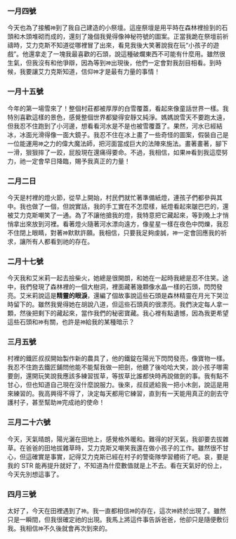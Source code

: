 ### 一月四號  
今天也為了接觸`神`到了我自己建造的小祭壇。這座祭壇是用平時在森林裡撿到的石頭和木頭堆砌而成的，還刻了幾個我覺得像神秘符號的圖案。正當我跪在祭壇前祈禱時，艾力克斯不知道從哪裡冒了出來，看見我後大笑著說我在玩“小孩子的遊戲”。他還拿走了一塊我最喜歡的石頭，說這種破爛東西不可能有什麼用。雖然很生氣，但我沒有和他爭辯，因為等到`神`出現後，他們一定會對我刮目相看。到時候，我要讓艾力克斯知道，信仰`神`才是最有力量的事情！  

### 一月十五號  
今年的第一場雪來了！整個村莊都被厚厚的白雪覆蓋，看起來像童話世界一樣。我特別喜歡這樣的景色，感覺整個世界都變得安靜又純淨。媽媽說雪天不要跑太遠，但我忍不住跑到了小河邊，想看看河水是不是也被雪覆蓋了。果然，河水已經結冰，冰面光滑得像一面大鏡子。我忍不住在冰上畫了一些奇怪的圖案，假裝自己是一位能運用`神`之力的偉大魔法師，把河面當成巨大的法陣來施法。畫著畫著，腳下一滑，狠狠摔了一跤，屁股現在還痛得要命。不過，我相信，如果`神`看到我這麼努力，祂一定會早日降臨，賜予我真正的力量！  

### 二月二日  
今天是村裡的燈火節，從早上開始，村民們就忙著準備紙燈，連孩子們都參與其中。我也做了一個，但說實話，我的手工實在不怎麼樣，紙燈看起來皺巴巴的，還被艾力克斯嘲笑了一通。為了不讓他搶我的燈，我特意把它藏起來，等到晚上才悄悄拿出來放到河裡。看著燈火隨著河水漂向遠方，像星星一樣在夜色中閃爍，我忍不住閉上眼睛，對著`神`默默許願。我相信，只要我足夠虔誠，`神`一定會回應我的祈求，讓所有人都看到祂的存在。  

### 二月十七號  
今天我和艾米莉一起去撿柴火，她總是很開朗，和她在一起時我總是忍不住笑。途中，我們發現了森林裡的一個大樹洞，裡面藏著幾顆像水晶一樣的石頭，閃閃發亮。艾米莉說這是**精靈的眼淚**，還編了個故事說這些石頭是森林精靈在月光下哭泣時留下的。雖然我覺得她在胡說八道，但這些石頭真的很漂亮。我們決定每人拿一顆，然後把剩下的藏起來，當作我們的秘密寶藏。我心裡有點遺憾，因為我更希望這些石頭和`神`有關，也許是`神`給我的某種暗示？  

### 三月五號  
村裡的鐵匠叔叔開始製作新的農具了，他的鐵錠在陽光下閃閃發亮，像寶物一樣。我忍不住跑去鐵匠鋪問他能不能幫我做一把劍，他聽了後哈哈大笑，說小孩子哪需要劍，還開玩笑說我應該多練習拔草，等拔草比誰都快時再說做劍的事。我有點不甘心，但也知道自己現在沒什麼說服力。後來，叔叔遞給我一把小木劍，說這是用來練習的。我高興得不得了，決定每天都用它練習，直到有一天能用真正的劍去守護村子，甚至幫助`神`完成祂的使命！  

### 三月二十六號
今天，天氣晴朗，陽光灑在田地上，感覺格外暖和。難得的好天氣，我卻要去拔雜草。在爸爸的田地拔雜草時，艾力克斯又嘲笑我還在做小孩子的工作。雖然很不甘心，但這確實是事實，記得艾力克斯已經在村子的警衛隊學習體術了吧。哀，要是我的 STR 能再提升就好了，不知道為什麼數值就是上不去。看在天氣好的份上，今天先別想這事了。

### 四月三號
太好了，今天在田裡遇到了`神`。我一直都相信`神`的存在，這次`神`終於出現了。雖然只是一瞬間，但我很確定祂的出現。我馬上將這件事告訴爸爸，他卻只是隨便敷衍我。我相信`神`不久後就會再次到來的。